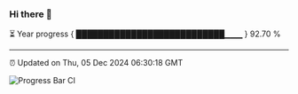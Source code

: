 ### Hi there 👋

⏳ Year progress { ███████████████████████████▁▁▁ } 92.70 %

---

⏰ Updated on Thu, 05 Dec 2024 06:30:18 GMT

![Progress Bar CI](https://github.com/liununu/liununu/workflows/Progress%20Bar%20CI/badge.svg)
